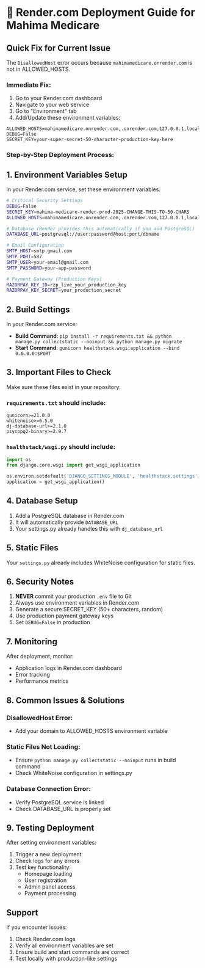 # 🚀 Render.com Deployment Guide for Mahima Medicare

## Quick Fix for Current Issue

The `DisallowedHost` error occurs because `mahimamedicare.onrender.com` is not in ALLOWED_HOSTS.

### Immediate Fix:
1. Go to your Render.com dashboard
2. Navigate to your web service
3. Go to "Environment" tab
4. Add/Update these environment variables:

```
ALLOWED_HOSTS=mahimamedicare.onrender.com,.onrender.com,127.0.0.1,localhost
DEBUG=False
SECRET_KEY=your-super-secret-50-character-production-key-here
```

### Step-by-Step Deployment Process:

## 1. Environment Variables Setup

In your Render.com service, set these environment variables:

```bash
# Critical Security Settings
DEBUG=False
SECRET_KEY=mahima-medicare-render-prod-2025-CHANGE-THIS-TO-50-CHARS
ALLOWED_HOSTS=mahimamedicare.onrender.com,.onrender.com,127.0.0.1,localhost

# Database (Render provides this automatically if you add PostgreSQL)
DATABASE_URL=postgresql://user:password@host:port/dbname

# Email Configuration
SMTP_HOST=smtp.gmail.com
SMTP_PORT=587
SMTP_USER=your-email@gmail.com
SMTP_PASSWORD=your-app-password

# Payment Gateway (Production Keys)
RAZORPAY_KEY_ID=rzp_live_your_production_key
RAZORPAY_KEY_SECRET=your_production_secret
```

## 2. Build Settings

In your Render.com service:

- **Build Command**: `pip install -r requirements.txt && python manage.py collectstatic --noinput && python manage.py migrate`
- **Start Command**: `gunicorn healthstack.wsgi:application --bind 0.0.0.0:$PORT`

## 3. Important Files to Check

Make sure these files exist in your repository:

### `requirements.txt` should include:
```
gunicorn>=21.0.0
whitenoise>=6.5.0
dj-database-url>=2.1.0
psycopg2-binary>=2.9.7
```

### `healthstack/wsgi.py` should include:
```python
import os
from django.core.wsgi import get_wsgi_application

os.environ.setdefault('DJANGO_SETTINGS_MODULE', 'healthstack.settings')
application = get_wsgi_application()
```

## 4. Database Setup

1. Add a PostgreSQL database in Render.com
2. It will automatically provide `DATABASE_URL`
3. Your settings.py already handles this with `dj_database_url`

## 5. Static Files

Your `settings.py` already includes WhiteNoise configuration for static files.

## 6. Security Notes

1. **NEVER** commit your production `.env` file to Git
2. Always use environment variables in Render.com
3. Generate a secure SECRET_KEY (50+ characters, random)
4. Use production payment gateway keys
5. Set `DEBUG=False` in production

## 7. Monitoring

After deployment, monitor:
- Application logs in Render.com dashboard
- Error tracking
- Performance metrics

## 8. Common Issues & Solutions

### DisallowedHost Error:
- Add your domain to ALLOWED_HOSTS environment variable

### Static Files Not Loading:
- Ensure `python manage.py collectstatic --noinput` runs in build command
- Check WhiteNoise configuration in settings.py

### Database Connection Error:
- Verify PostgreSQL service is linked
- Check DATABASE_URL is properly set

## 9. Testing Deployment

After setting environment variables:
1. Trigger a new deployment
2. Check logs for any errors
3. Test key functionality:
   - Homepage loading
   - User registration
   - Admin panel access
   - Payment processing

## Support

If you encounter issues:
1. Check Render.com logs
2. Verify all environment variables are set
3. Ensure build and start commands are correct
4. Test locally with production-like settings